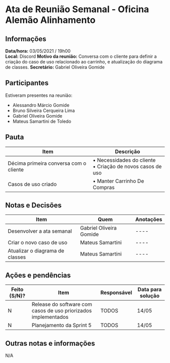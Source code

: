 # Ata de Reunião Semanal - Oficina Alemão Alinhamento

## Informações
**Data/hora:** 03/05/2021 / 19h00  
**Local:** Discord
**Motivo da reunião:** Conversa com o cliente para definir a criação do caso de uso relacionado ao carrinho, e atualização do diagrama de classes.
**Secretário:** Gabriel Oliveira Gomide 

## Participantes
Estiveram presentes na reunião:
- Alessandro Márcio Gomide
- Bruno Silveira Cerqueira Lima
- Gabriel Oliveira Gomide
- Mateus Samartini de Toledo

## Pauta

Item | Descrição
---- | ----
Décima primeira conversa com o cliente | • Necessidades do cliente <br> • Criação de novos casos de uso <br>
Casos de uso criado | • Manter Carrinho De Compras <br> 

## Notas e Decisões
Item | Quem | Anotações 
---- | -------- | ----
Desenvolver a ata semanal | Gabriel Oliveira Gomide | ---- 
Criar o novo caso de uso | Mateus Samartini | ----
Atualizar o diagrama de classes | Mateus Samartini | ----

## Ações e pendências
Feito (S/N)? | Item | Responsável | Data para solução 
---- | -------- | -------- | ----
N | Release do software com casos de uso priorizados implementados | TODOS | 14/05
N | Planejamento da Sprint 5 | TODOS | 14/05


## Outras notas e informações
N/A
